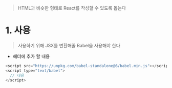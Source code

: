 > HTML과 비슷한 형태로 React를 작성할 수 있도록 돕는다
# 1. 사용
> 사용하기 위해 JSX를 변환해줄 Babel을 사용해야 한다

- 헤더에 추가 할 내용
```javascript
<script src="https://unpkg.com/babel-standalone@6/babel.min.js"></script>
<script type="text/babel">
  // 내용
</script>
```